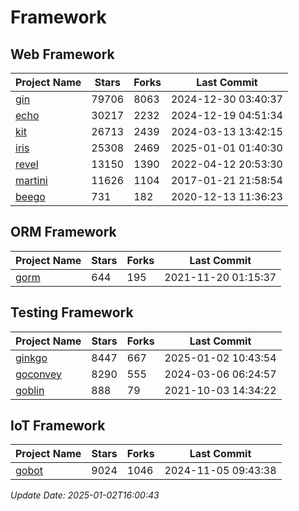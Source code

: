 # Framework

## Web Framework
| Project Name | Stars | Forks | Last Commit |
| ------------ | ----- | ----- | ----------- |
| [gin](https://github.com/gin-gonic/gin) | 79706 | 8063 | 2024-12-30 03:40:37 |
| [echo](https://github.com/labstack/echo) | 30217 | 2232 | 2024-12-19 04:51:34 |
| [kit](https://github.com/go-kit/kit) | 26713 | 2439 | 2024-03-13 13:42:15 |
| [iris](https://github.com/kataras/iris) | 25308 | 2469 | 2025-01-01 01:40:30 |
| [revel](https://github.com/revel/revel) | 13150 | 1390 | 2022-04-12 20:53:30 |
| [martini](https://github.com/go-martini/martini) | 11626 | 1104 | 2017-01-21 21:58:54 |
| [beego](https://github.com/astaxie/beego) | 731 | 182 | 2020-12-13 11:36:23 |

## ORM Framework
| Project Name | Stars | Forks | Last Commit |
| ------------ | ----- | ----- | ----------- |
| [gorm](https://github.com/jinzhu/gorm) | 644 | 195 | 2021-11-20 01:15:37 |

## Testing Framework
| Project Name | Stars | Forks | Last Commit |
| ------------ | ----- | ----- | ----------- |
| [ginkgo](https://github.com/onsi/ginkgo) | 8447 | 667 | 2025-01-02 10:43:54 |
| [goconvey](https://github.com/smartystreets/goconvey) | 8290 | 555 | 2024-03-06 06:24:57 |
| [goblin](https://github.com/franela/goblin) | 888 | 79 | 2021-10-03 14:34:22 |

## IoT Framework
| Project Name | Stars | Forks | Last Commit |
| ------------ | ----- | ----- | ----------- |
| [gobot](https://github.com/hybridgroup/gobot) | 9024 | 1046 | 2024-11-05 09:43:38 |

*Update Date: 2025-01-02T16:00:43*